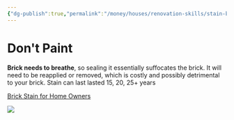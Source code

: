 ```yaml
---
{"dg-publish":true,"permalink":"/money/houses/renovation-skills/stain-brick/","tags":["oakmore"],"created":"Jun 03, 2023, 11:21 AM","updated":""}
---
```



# Don't Paint

**Brick needs to breathe**, so sealing it essentially suffocates the brick. It will need to be reapplied or removed, which is costly and possibly detrimental to your brick. Stain can last lasted 15, 20, 25+ years

[Brick Stain for Home Owners](https://www.masonrycosmetics.com/brick-stain-for-homeowners)

![](https://static.wixstatic.com/media/616dc2_9508364b47c44d8598a31d14a2369e0e~mv2.jpg/v1/fill/w_834,h_514,al_c,q_85,usm_0.66_1.00_0.01,enc_auto/616dc2_9508364b47c44d8598a31d14a2369e0e~mv2.jpg)

